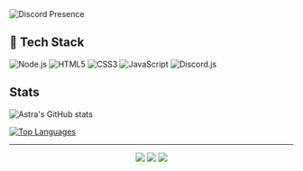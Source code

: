 
  <img src="https://lanyard.cnrad.dev/api/793283489852162079" alt="Discord Presence" />

## 🚀 Tech Stack
![Node.js](https://img.shields.io/badge/-Node.js-339933?style=for-the-badge&logo=node.js&logoColor=white)
![HTML5](https://img.shields.io/badge/-HTML5-E34F26?style=for-the-badge&logo=html5&logoColor=white)
![CSS3](https://img.shields.io/badge/-CSS3-1572B6?style=for-the-badge&logo=css3&logoColor=white)
![JavaScript](https://img.shields.io/badge/-JavaScript-F7DF1E?style=for-the-badge&logo=javascript&logoColor=black)
![Discord.js](https://img.shields.io/badge/-Discord.js-7289DA?style=for-the-badge&logo=discord&logoColor=white)

## Stats
![Astra's GitHub stats](https://github-readme-stats.vercel.app/api?username=AstraOGFN&show_icons=true&theme=radical)

[![Top Languages](https://github-readme-stats.vercel.app/api/top-langs/?username=AstraOGFN&layout=compact&theme=radical)](https://github.com/anuraghazra/github-readme-stats)

---

<p align="center">
  <img src="https://forthebadge.com/images/badges/made-with-nodejs.svg" />
  <img src="https://forthebadge.com/images/badges/uses-html.svg" />
  <img src="https://forthebadge.com/images/badges/fortnite.svg" />
</p>

